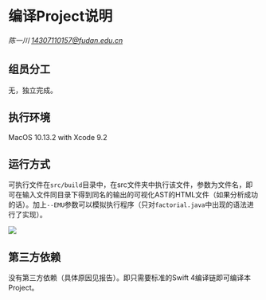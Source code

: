# 编译Project说明

###### 陈一川 14307110157@fudan.edu.cn

## 组员分工

无，独立完成。

## 执行环境

MacOS 10.13.2 with Xcode 9.2

## 运行方式

可执行文件在`src/build`目录中，在src文件夹中执行该文件，参数为文件名，即可在输入文件同目录下得到同名的输出的可视化AST的HTML文件（如果分析成功的话）。加上`--EMU`参数可以模拟执行程序（只对`factorial.java`中出现的语法进行了实现）。

![](imgs/img9.png)

## 第三方依赖

没有第三方依赖（具体原因见报告）。即只需要标准的Swift 4编译链即可编译本Project。
